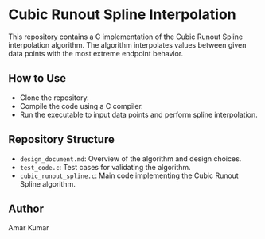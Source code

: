 # Cubic Runout Spline Interpolation

This repository contains a C implementation of the Cubic Runout Spline interpolation algorithm. The algorithm interpolates values between given data points with the most extreme endpoint behavior.

## How to Use
- Clone the repository.
- Compile the code using a C compiler.
- Run the executable to input data points and perform spline interpolation.

## Repository Structure
- `design_document.md`: Overview of the algorithm and design choices.
- `test_code.c`: Test cases for validating the algorithm.
- `cubic_runout_spline.c`: Main code implementing the Cubic Runout Spline algorithm.

## Author
Amar Kumar
